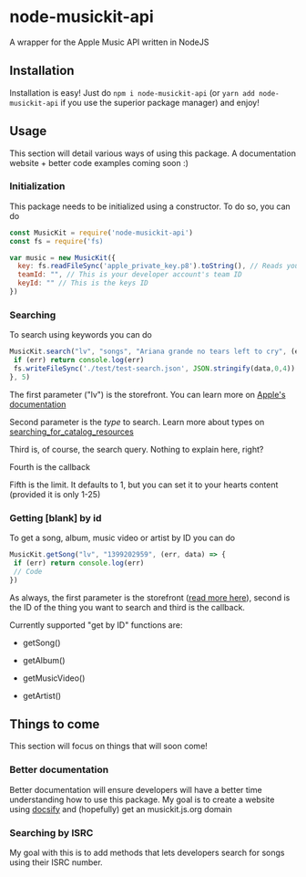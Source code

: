 # node-musickit-api
A wrapper for the Apple Music API written in NodeJS

## Installation
Installation is easy! Just do `npm i node-musickit-api` (or `yarn add node-musickit-api` if you use the superior package manager) and enjoy!

## Usage
This section will detail various ways of using this package. A documentation website + better code examples coming soon :)

### Initialization
This package needs to be initialized using a constructor.
To do so, you can do 
```js
const MusicKit = require('node-musickit-api')
const fs = require('fs)

var music = new MusicKit({
  key: fs.readFileSync('apple_private_key.p8').toString(), // Reads your private key
  teamId: "", // This is your developer account's team ID
  keyId: "" // This is the keys ID
})
```

### Searching
To search using keywords you can do

```js
MusicKit.search("lv", "songs", "Ariana grande no tears left to cry", (err, data) => {
 if (err) return console.log(err)
 fs.writeFileSync('./test/test-search.json', JSON.stringify(data,0,4))
}, 5)
```
The first parameter ("lv") is the storefront. You can learn more on [Apple's documentation](https://developer.apple.com/documentation/applemusicapi/storefronts_and_localization)

Second parameter is the *type* to search. Learn more about types on [searching_for_catalog_resources](https://developer.apple.com/documentation/applemusicapi/search_for_catalog_resources)

Third is, of course, the search query. Nothing to explain here, right?

Fourth is the callback

Fifth is the limit. It defaults to 1, but you can set it to your hearts content (provided it is only 1-25)

### Getting [blank] by id

To get a song, album, music video or artist by ID you can do

```js
MusicKit.getSong("lv", "1399202959", (err, data) => {
 if (err) return console.log(err)
 // Code
})
```

As always, the first parameter is the storefront ([read more here](https://developer.apple.com/documentation/applemusicapi/storefronts_and_localization)), second is the ID of the thing you want to search and third is the callback.

Currently supported "get by ID" functions are:

* getSong()

* getAlbum()

* getMusicVideo()

* getArtist()

## Things to come

This section will focus on things that will soon come!

### Better documentation

Better documentation will ensure developers will have a better time understanding how to use this package. My goal is to create a website using [docsify](https://docsify.js.org) and (hopefully) get an musickit.js.org domain

### Searching by ISRC

My goal with this is to add methods that lets developers search for songs using their ISRC number.